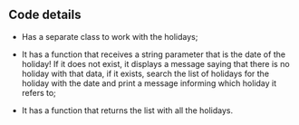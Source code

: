 ## Code details

- Has a separate class to work with the holidays;

- It has a function that receives a string parameter that is the date of the holiday! If it does not exist, it displays a message saying that there is no holiday with that data, if it exists, search the list of holidays for the holiday with the date and print a message informing which holiday it refers to;

- It has a function that returns the list with all the holidays.
